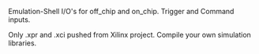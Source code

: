 Emulation-Shell I/O's for off_chip and on_chip. Trigger and Command inputs.

Only .xpr and .xci pushed from Xilinx project.
Compile your own simulation libraries.
